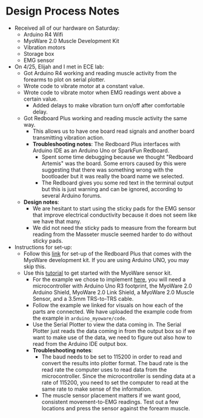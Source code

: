 # Design Process Notes
- Received all of our hardware on Saturday:
    - Arduino R4 Wifi
    - MyoWare 2.0 Muscle Development Kit
    - Vibration motors
    - Storage box
    - EMG sensor 
- On 4/25, Elijah and I met in ECE lab:
    - Got Arduino R4 working and reading muscle activity from the forearms to plot on serial plotter.
    - Wrote code to vibrate motor at a constant value.
    - Wrote code to vibrate motor when EMG readings went above a certain value.
        - Added delays to make vibration turn on/off after comfortable delay.
    - Got Redboard Plus working and reading muscle activity the same way.
        - This allows us to have one board read signals and another board transmitting vibration action.
        - **Troubleshooting notes**: The Redboard Plus interfaces with Arduino IDE as an Arduino Uno or SparkFun Redboard. 
            - Spent some time debugging because we thought "Redboard Artemis" was the board. Some errors caused by this were suggesting that there was something wrong with the bootloader but it was really the board name we selected.
            - The Redboard gives you some red text in the terminal output but this is just warning and can be ignored, according to several Arduino forums.
    - **Design notes**: 
        - We are hesitant to start using the sticky pads for the EMG sensor that improve electrical conductivity because it does not seem like we have that many.
        - We did not need the sticky pads to measure from the forearm but reading from the Masseter muscle seemed harder to do without sticky pads.
- Instructions for set-up:
    - Follow this [link](https://learn.sparkfun.com/tutorials/redboard-plus-hookup-guide?_ga=2.120864136.1431550993.1714270169-1710652408.1701453927) for set-up of the Redboard Plus that comes with the MyoWare development kit. If you are using Arduino UNO, you may skip this.
    - Use this [tutorial](https://learn.sparkfun.com/tutorials/getting-started-with-the-myoware-20-muscle-sensor-ecosystem/introduction) to get started with the MyoWare sensor kit. 
        - For the example we chose to implement [here](https://learn.sparkfun.com/tutorials/getting-started-with-the-myoware-20-muscle-sensor-ecosystem/arduino-example-1-analog-read---single-sensor), you will need a microcontroller with Arduino Uno R3 footprint, the MyoWare 2.0 Arduino Shield, MyoWare 2.0 Link Shield, a MyoWare 2.0 Muscle Sensor, and a 3.5mm TRS-to-TRS cable.
        - Follow the example we linked for visuals on how each of the parts are connected. We have uploaded the example code from the example in `arduino_myoware/code`.
        - Use the Serial Plotter to view the data coming in. The Serial Plotter just reads the data coming in from the output box so if we want to make use of the data, we need to figure out also how to read from the Arduino IDE output box.
        - **Troubleshooting notes**: 
            - The baud needs to be set to 115200 in order to read and convert the results into plotter format. The baud rate is the read rate the computer uses to read data from the microcontroller. Since the microcontroller is sending data at a rate of 115200, you need to set the computer to read at the same rate to make sense of the information.
            - The muscle sensor placement matters if we want good, consistent movement-to-EMG readings. Test out a few locations and press the sensor against the forearm muscle.

